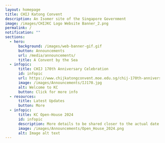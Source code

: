 ```yaml
---
layout: homepage
title: CHIJ Katong Convent
description: An Isomer site of the Singapore Government
image: /images/CHIJKC Logo Website Banner_2.png
permalink: /
notification: ""
sections:
  - hero:
      background: /images/web-banner-gif.gif
      button: Announcements
      url: /media/announcements/
      title: A Convent by the Sea
  - infopic:
      title: CHIJ 170th Anniversary Celebration
      id: infopic
      url: https://www.chijkatongconvent.moe.edu.sg/chij-170th-anniversary-celebration/
      image: /images/Announcements/IJ170.jpg
      alt: Welcome to KC
      button: Click for more info
  - resources:
      title: Latest Updates
      button: More
  - infopic:
      title: KC Open-House 2024
      id: infopic
      description: More details to be shared closer to the actual date! Check back soon!
      image: /images/Announcements/Open_House_2024.png
      alt: Image alt text
---
```


